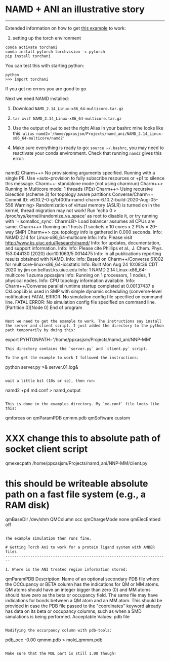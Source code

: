 # NAMD + ANI an illustrative story
----------------------------------

Extended information on how to get [this example](https://github.com/RowleyGroup/NNP-MM) to work:

1. setting up the torch environment

```conda create -n torchani
conda activate torchani
conda install pytorch torchvision -c pytorch
pip install torchani

```

You can test this with starting python:

```
python 
>>> import torchani

```
If you get no errors you are good to go. 


Next we need NAMD installed:
1. Download `NAMD_2.14_Linux-x86_64-multicore.tar.gz`
2. `tar xvzf NAMD_2.14_Linux-x86_64-multicore.tar.gz`
3. Use the output of `pwd` to set the right Alias in your bashrc mine looks like this: 
   `alias namd2='/home/ppxasjsm/Projects/namd_ani/NAMD_2.14_Linux-x86_64-multicore/namd2'` 
4. Make sure everything is ready to go: `source ~/.bashrc`, you may need to reactivate your conda environment. Check that running `namd2` gives this error:
   
   ```
 namd2
Charm++> No provisioning arguments specified. Running with a single PE.
         Use +auto-provision to fully subscribe resources or +p1 to silence this message.
Charm++: standalone mode (not using charmrun)
Charm++> Running in Multicore mode: 1 threads (PEs)
Charm++> Using recursive bisection (scheme 3) for topology aware partitions
Converse/Charm++ Commit ID: v6.10.2-0-g7bf00fa-namd-charm-6.10.2-build-2020-Aug-05-556
Warning> Randomization of virtual memory (ASLR) is turned on in the kernel, thread migration may not work! Run 'echo 0 > /proc/sys/kernel/randomize_va_space' as root to disable it, or try running with '+isomalloc_sync'.
CharmLB> Load balancer assumes all CPUs are same.
Charm++> Running on 1 hosts (1 sockets x 10 cores x 2 PUs = 20-way SMP)
Charm++> cpu topology info is gathered in 0.000 seconds.
Info: NAMD 2.14 for Linux-x86_64-multicore
Info: 
Info: Please visit http://www.ks.uiuc.edu/Research/namd/
Info: for updates, documentation, and support information.
Info: 
Info: Please cite Phillips et al., J. Chem. Phys. 153:044130 (2020) doi:10.1063/5.0014475
Info: in all publications reporting results obtained with NAMD.
Info: 
Info: Based on Charm++/Converse 61002 for multicore-linux-x86_64-iccstatic
Info: Built Mon Aug 24 10:08:36 CDT 2020 by jim on belfast.ks.uiuc.edu
Info: 1 NAMD  2.14  Linux-x86_64-multicore  1    azuma  ppxasjsm
Info: Running on 1 processors, 1 nodes, 1 physical nodes.
Info: CPU topology information available.
Info: Charm++/Converse parallel runtime startup completed at 0.00137437 s
CkLoopLib is used in SMP with simple dynamic scheduling (converse-level notification)
FATAL ERROR: No simulation config file specified on command line.
FATAL ERROR: No simulation config file specified on command line.
[Partition 0][Node 0] End of program
   ```

Next we need to get the example to work. The instructions say install the server and client script. I just added the directory to the python path temporarily by doing this:

```
export PYHTONPATH='/home/ppxasjsm/Projects/namd_ani/NNP-MM'

```
This directory contains the `server.py` and `client.py` script. 

To the get the example to work I followed the instructions:

```
python server.py >& server.01.log&
```

wait a little bit (10s or so), then run:

```
namd2  +p4 md.conf > namd_output
```

This is done in the examples directory. My `md.conf` file looks like this:

```
qmforces on
qmParamPDB qmmm.pdb
qmSoftware custom

# XXX change this to absolute path of socket client script
qmexecpath /home/ppxasjsm/Projects/namd_ani/NNP-MM/client.py

# this should be writeable absolute path on a fast file system (e.g., a RAM disk)
qmBaseDir  /dev/shm
QMColumn occ
qmChargeMode none
qmElecEmbed off

```

The example simulation then runs fine. 

# Getting Torch Ani to work for a protein ligand system with AMBER files
------------------------------------------------------------------------

1. Where is the ANI treated region information stored:

```
qmParamPDB
Description: Name of an optional secondary PDB file where the OCCupancy or BETA column has the indications for QM or MM atoms. QM atoms should have an integer bigger than zero (0) and MM atoms should have zero as the beta or occupancy field. The same file may have indications for bonds between a QM atom and an MM atom. This should be provided in case the PDB file passed to the "coordinates" keyword already has data on its beta or occupancy columns, such as when a SMD simulations is being performed.
Acceptable Values: pdb file
```

Modifying the occurpancy column with pdb-tools:

```
pdb_occ -0.00 qmmm.pdb > mold_qmmm.pdb
```

Make sure that the MOL part is still 1.00 though!
